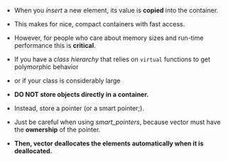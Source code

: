 - When you *insert* a new element, its value is **copied** into the container.
- This makes for nice, compact containers with fast access.
- However, for people who care about memory sizes and run-time performance this is **critical**.

- If you have a *class hierarchy* that relies on `virtual` functions to get polymorphic behavior
- or if your class is considerably large
- **DO NOT store objects directly in a container.**
- Instead, store a pointer (or a smart pointer;).

- Just be careful when using *smart_pointers*, because vector must have the **ownership** of the pointer.
- **Then, vector deallocates the elements automatically when it is deallocated.**
